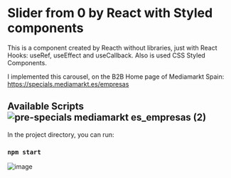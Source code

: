 # Slider from 0 by React with Styled components

This is a component created by Reacth without libraries, just with React Hooks: useRef, useEffect and useCallback.
Also is used CSS Styled Components.

I implemented this carousel, on the B2B Home page of Mediamarkt Spain:
https://specials.mediamarkt.es/empresas

## Available Scripts![pre-specials mediamarkt es_empresas (2)](https://user-images.githubusercontent.com/29735491/129193341-39808f7f-ec31-462d-b927-175f3e8fda77.png)


In the project directory, you can run:

### `npm start`

![image](https://user-images.githubusercontent.com/70136337/126038469-2c6e7c8f-44a9-438c-891a-fd166f72e6bf.png)
